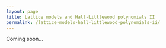 ```yaml
---
layout: page
title: Lattice models and Hall-Littlewood polynomials II
permalink: /lattice-models-hall-littlewood-polynomials-ii/
---
```


Coming soon... 